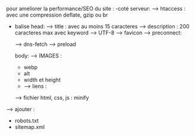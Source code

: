 pour ameliorer la performance/SEO du site :
-coté serveur:
--> htaccess : avec une compression deflate, gzip ou br

- balise head:
  --> title : avec au moins 15 caracteres
  --> description : 200 caracteres max avec keyword
  --> UTF-8
  --> favicon
  --> preconnect:

  --> dns-fetch
  --> preload

  body:
  --> IMAGES :

  - webp
  - alt
  - width et height
  - --> liens :

  --> fichier html, css, js : minify

--> ajouter :

- robots.txt
- sitemap.xml
